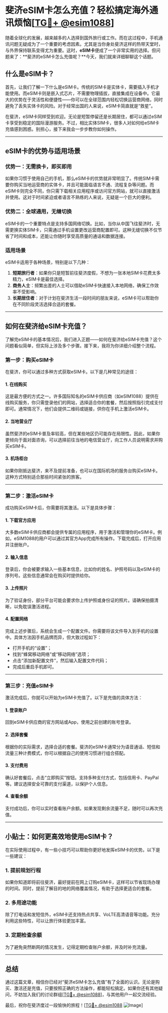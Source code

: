 # 斐济eSIM卡怎么充值？轻松搞定海外通讯烦恼[[TG💪+ @esim1088](https://t.me/s/esim1088)]

随着全球化的发展，越来越多的人选择到国外旅行或工作。而在这过程中，手机通讯问题无疑成为了一个重要的考虑因素。尤其是当你身处斐济这样的热带天堂时，与外界保持联系变得尤为重要。这时，**eSIM卡**便成了一个非常实用的选择。但问题来了：**斐济的eSIM卡怎么充值呢？**今天，我们就来详细聊聊这个话题。

## 什么是eSIM卡？

首先，让我们了解一下什么是eSIM卡。传统的SIM卡是实体卡，需要插入手机才能使用。而eSIM卡则是嵌入式芯片，不需要物理插拔，直接集成在设备中。它最大的优势在于灵活性和便捷性——你可以在全球范围内轻松切换运营商网络，同时避免了丢失实体卡的风险。对于经常出国的人来说，eSIM卡简直就是“救星”。

在斐济，eSIM卡同样受到欢迎。无论是短暂停留还是长期居住，都可以通过eSIM卡享受到稳定的国际漫游服务。不过，相比实体SIM卡，很多人对如何给eSIM卡充值感到困惑。别担心，接下来我会一步步教你如何操作。

---

## eSIM卡的优势与适用场景

### **优势一：无需换卡，即买即用**
如果你习惯于使用自己的手机，那么eSIM卡的优势就非常明显了。传统SIM卡需要你购买当地运营商的实体卡，并且可能面临语言不通、流程复杂等问题。而eSIM卡则完全不同，你只需下载相关应用程序或访问官方网站，就可以直接激活并使用。这对于时间紧迫或者语言不熟练的人来说，无疑是一个巨大的便利。

### **优势二：全球通用，无缝切换**
eSIM卡的一个重要特点是支持多国网络切换。比如，当你从中国飞往斐济时，无需更换实体SIM卡，只需通过手机设置更改运营商配置即可。这种无缝切换不仅节省了时间和成本，还能让你随时享受高质量的通话和数据连接。

### **适用场景**
eSIM卡适用于各种场景，特别是以下几种：
1. **短期旅行者**：如果你只是短暂前往斐济度假，不想为一张本地SIM卡花费太多精力，eSIM卡是最佳选择。
2. **商务人士**：频繁出差的人士可以借助eSIM卡快速接入本地网络，确保工作效率不受影响。
3. **长期居住者**：对于计划在斐济生活一段时间的朋友来说，eSIM卡可以帮助你在不同阶段灵活选择合适的套餐。

---

## 如何在斐济给eSIM卡充值？

了解完eSIM卡的基本情况后，我们进入正题——如何在斐济给eSIM卡充值？这个问题看似简单，但实际上涉及多个步骤。接下来，我将为你详细介绍整个流程。

### **第一步：购买eSIM卡**

在斐济，你可以通过多种方式获取eSIM卡。以下是几种常见的途径：

#### **1. 在线购买**
这是最方便的方式之一。许多国际知名的eSIM卡供应商（如eSIM1088）提供在线购买服务，你只需登录他们的网站，选择适合你的套餐，然后按照指引完成支付即可。通常情况下，他们会提供二维码或链接，供你在手机上激活eSIM卡。

#### **2. 当地营业厅**
虽然斐济的eSIM卡普及率较高，但在某些地区仍可能存在局限性。因此，如果你更倾向于面对面咨询，可以选择前往当地的电信营业厅，向工作人员说明需求并购买eSIM卡。

#### **3. 机场柜台**
如果你刚抵达斐济，来不及提前准备，也可以在国际机场的服务台购买eSIM卡。这种方式特别适合那些时间紧张的旅客。

---

### **第二步：激活eSIM卡**

成功购买eSIM卡后，你需要将其激活。以下是具体步骤：

#### **1. 下载官方应用**
大多数eSIM卡供应商都会提供专属的应用程序，用于激活和管理你的eSIM卡。例如，eSIM1088的用户可以通过其官方App完成所有操作。下载完成后，打开应用并注册账户。

#### **2. 输入信息**
登录后，你会被要求输入一些基本信息，比如你的姓名、护照号码以及eSIM卡的序列号。这些信息通常会在购买时提供给你。

#### **3. 上传照片**
为了验证身份，部分平台可能会要求你上传护照或身份证的照片。请确保拍摄清晰，以免耽误激活进程。

#### **4. 配置网络**
完成上述步骤后，系统会生成一个配置文件。你需要将该文件导入到手机的设置中。具体方法因手机品牌而异，但大致过程如下：
- 打开手机的“设置”；
- 找到“蜂窝移动网络”或“移动网络”选项；
- 点击“添加新配置文件”，然后输入配置文件代码；
- 完成后重启手机即可。

---

### **第三步：充值eSIM卡**

激活完成后，你就可以开始为eSIM卡充值了。以下是充值的具体方法：

#### **1. 登录账户**
回到eSIM卡供应商的官方网站或App，使用之前创建的账号登录。

#### **2. 选择套餐**
根据你的实际需求，选择合适的套餐。斐济的eSIM卡通常分为语音通话、短信和流量三种计费模式，你可以根据自己的使用习惯进行组合搭配。

#### **3. 支付费用**
确认好套餐后，点击“立即购买”按钮。支持多种支付方式，包括信用卡、PayPal等。建议选择安全可靠的支付渠道，以保护个人信息。

#### **4. 查看余额**
支付成功后，你可以实时查看账户余额。如果发现剩余流量不足，随时可以再次充值。

---

## 小贴士：如何更高效地使用eSIM卡？

在实际使用过程中，有一些小技巧可以帮助你更好地发挥eSIM卡的优势。以下是一些建议：

### **1. 提前规划行程**
如果你知道即将前往斐济，最好提前在网上订购eSIM卡，这样可以节省现场办理的时间。同时，提前了解目的地的网络覆盖情况，有助于选择更适合的套餐。

### **2. 多用途功能**
除了打电话和发短信外，eSIM卡还支持热点共享、VoLTE高清语音等功能。充分利用这些特性，可以让旅行体验更加丰富。

### **3. 定期检查余额**
为了避免突然断网的情况发生，记得定期检查账户余额，并及时补充流量。

---

## 总结

通过这篇文章，相信你已经对“斐济eSIM卡怎么充值”有了全面的认识。无论是购买、激活还是充值，只要按照正确的方法操作，都能轻松搞定。如果你还有其他疑问，不妨加入我们的讨论群组[[TG💪+ @esim1088](https://t.me/s/esim1088)]，与其他用户一起交流经验。

最后，祝你在斐济度过一段愉快的旅程！[[TG💪+ @esim1088](https://t.me/s/esim1088) ![Image](https://i.postimg.cc/4NQfJmqS/Snipaste-2025-05-13-00-14-12.png)]